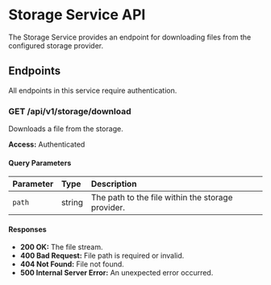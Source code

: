 # Storage Service API

The Storage Service provides an endpoint for downloading files from the configured storage provider.

## Endpoints

All endpoints in this service require authentication.

### GET /api/v1/storage/download

Downloads a file from the storage.

**Access:** Authenticated

#### Query Parameters

| Parameter | Type   | Description                                       |
| :-------- | :----- | :------------------------------------------------ |
| `path`    | string | The path to the file within the storage provider. |

#### Responses

-   **200 OK:** The file stream.
-   **400 Bad Request:** File path is required or invalid.
-   **404 Not Found:** File not found.
-   **500 Internal Server Error:** An unexpected error occurred.
